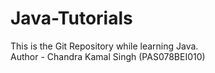 # Java-Tutorials
This is the Git Repository while learning Java.
<br>
Author - Chandra Kamal Singh (PAS078BEI010)
